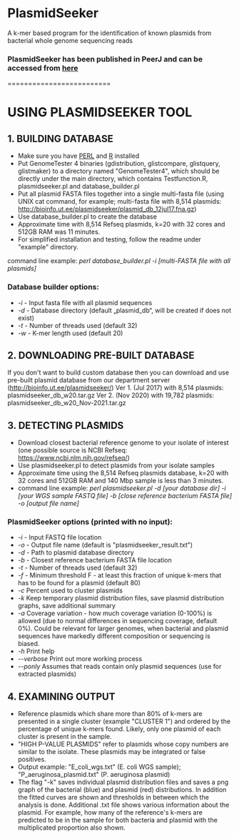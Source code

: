 # PlasmidSeeker
A k-mer based program for the identification of known plasmids from bacterial whole genome sequencing reads
### PlasmidSeeker has been published in PeerJ and can be accessed from [here](https://peerj.com/articles/4588/)

=========================

# USING PLASMIDSEEKER TOOL

## 1. BUILDING DATABASE

- Make sure you have [PERL](http://learn.perl.org/installing/unix_linux.html) and [R](https://cran.r-project.org/doc/manuals/r-release/R-admin.html#Obtaining-R) installed
- Put GenomeTester 4 binaries (gdistribution, glistcompare, glistquery, glistmaker) to a directory named "GenomeTester4", which should be directly under the main directory, which contains Testfunction.R, plasmidseeker.pl and database_builder.pl
- Put all plasmid FASTA files together into a single multi-fasta file (using UNIX cat command, for example; multi-fasta file with 8,514 plasmids: http://bioinfo.ut.ee/plasmidseeker/plasmid_db_12jul17.fna.gz)
- Use database_builder.pl to create the database
- Approximate time with 8,514 Refseq plasmids, k=20 with 32 cores and 512GB RAM was 11 minutes.
- For simplified installation and testing, follow the readme under "example" directory.

command line example: *perl database_builder.pl -i [multi-FASTA file with all plasmids]*

### Database builder options:
- *-i* - Input fasta file with all plasmid sequences
- *-d* - Database directory (default „plasmid_db“, will be created if does not exist)
- *-t* - Number of threads used (default 32)
- *-w* - K-mer length used (default 20)

## 2. DOWNLOADING PRE-BUILT DATABASE
If you don't want to build custom database then you can download and use pre-built plasmid database from our department server (http://bioinfo.ut.ee/plasmidseeker/) 
	Ver 1. (Jul 2017) with 8,514 plasmids: plasmidseeker_db_w20.tar.gz
	Ver 2. (Nov 2020) with 19,782 plasmids: plasmidseeker_db_w20_Nov-2021.tar.gz

## 3. DETECTING PLASMIDS

- Download closest bacterial reference genome to your isolate of interest (one possible source is NCBI Refseq: https://www.ncbi.nlm.nih.gov/refseq/)
- Use plasmidseeker.pl to detect plasmids from your isolate samples
- Approximate time using the 8,514 Refseq plasmids database, k=20 with 32 cores and 512GB RAM and 140 Mbp sample is less than 3 minutes.
- command line example: *perl plasmidseeker.pl -d [your database dir] -i [your WGS sample FASTQ file] -b [close reference bacterium FASTA file] -o [output file name]*

### PlasmidSeeker options (printed with no input):
- *-i* - Input FASTQ file location
- *-o* - Output file name (default is "plasmidseeker_result.txt")
- *-d* - Path to plasmid database directory
- *-b* - Closest reference bacterium FASTA file location
- *-t* - Number of threads used (default 32)
- *-f* - Minimum threshold F - at least this fraction of unique k-mers that has to be found for a plasmid (default 80)
- *-c* Percent used to cluster plasmids
- *-k* Keep temporary plasmid distribution files, save plasmid distribution graphs, save additional summary
- *-a* Coverage variation - how much coverage variation (0-100%) is allowed (due to normal differences in sequencing coverage, default 0%). Could be relevant for larger genomes, when bacterial and plasmid sequences have markedly different composition or sequencing is biased.
- *-h* Print help
- *--verbose* Print out more working process
- *--ponly* Assumes that reads contain only plasmid sequences (use for extracted plasmids)


## 4. EXAMINING OUTPUT

- Reference plasmids which share more than 80% of k-mers are presented in a single cluster (example "CLUSTER 1") and ordered by the percentage of unique k-mers found. Likely, only one plasmid of each cluster is present in the sample.
- "HIGH P-VALUE PLASMIDS" refer to plasmids whose copy numbers are similar to the isolate. These plasmids may be integrated or false positives.
- Output example: "E_coli_wgs.txt" (E. coli WGS sample); "P_aeruginosa_plasmid.txt" (P. aeruginosa plasmid)
- The flag "-k" saves individual plasmid distribution files and saves a png graph of the bacterial (blue) and plasmid (red) distributions. In addition the fitted curves are shown and thresholds in between which the analysis is done. Additional .txt file shows various information about the plasmid. For example, how many of the reference's k-mers are predicted to be in the sample for both bacteria and plasmid with the multiplicated proportion also shown.
